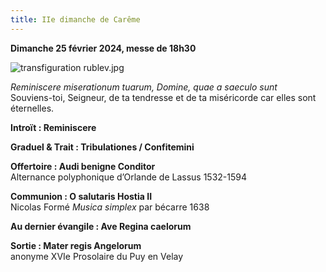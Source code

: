 ```yaml
---
title: IIe dimanche de Carême
---
```

**Dimanche 25 février 2024, messe de 18h30**  

![transfiguration rublev.jpg]({{site.baseurl}}/images/transfiguration%20rublev.jpg)

*Reminiscere miserationum tuarum, Domine, quae a saeculo sunt*  
Souviens-toi, Seigneur, de ta tendresse et de ta miséricorde car elles sont éternelles.

**Introït : Reminiscere**

**Graduel & Trait : Tribulationes / Confitemini**  

**Offertoire : Audi benigne Conditor**  
Alternance polyphonique d’Orlande de Lassus 1532-1594

**Communion : O salutaris Hostia II**  
Nicolas Formé *Musica simplex* par bécarre 1638

**Au dernier évangile : Ave Regina caelorum**

**Sortie : Mater regis Angelorum**  
anonyme XVIe Prosolaire du Puy en Velay